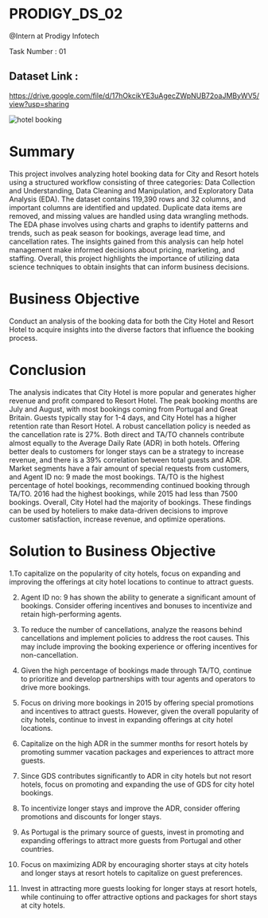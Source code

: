 # PRODIGY_DS_02
@Intern at Prodigy Infotech

Task Number : 01

## Dataset Link : 
https://drive.google.com/file/d/17hOkcikYE3uAgecZWpNUB72oaJMByWV5/view?usp=sharing

![hotel booking](https://github.com/shubham19nijwala/EDA-Hotel_Booking/assets/130289158/6b401db1-05d1-420a-83a1-3941e8cd5d97)


# Summary
This project involves analyzing hotel booking data for City and Resort hotels using a structured workflow consisting of three categories: Data Collection and Understanding, Data Cleaning and Manipulation, and Exploratory Data Analysis (EDA). The dataset contains 119,390 rows and 32 columns, and important columns are identified and updated. Duplicate data items are removed, and missing values are handled using data wrangling methods. The EDA phase involves using charts and graphs to identify patterns and trends, such as peak season for bookings, average lead time, and cancellation rates. The insights gained from this analysis can help hotel management make informed decisions about pricing, marketing, and staffing. Overall, this project highlights the importance of utilizing data science techniques to obtain insights that can inform business decisions.
# Business Objective
Conduct an analysis of the booking data for both the City Hotel and Resort Hotel to acquire insights into the diverse factors that influence the booking process.
# Conclusion
The analysis indicates that City Hotel is more popular and generates higher revenue and profit compared to Resort Hotel. The peak booking months are July and August, with most bookings coming from Portugal and Great Britain. Guests typically stay for 1-4 days, and City Hotel has a higher retention rate than Resort Hotel. A robust cancellation policy is needed as the cancellation rate is 27%. Both direct and TA/TO channels contribute almost equally to the Average Daily Rate (ADR) in both hotels. Offering better deals to customers for longer stays can be a strategy to increase revenue, and there is a 39% correlation between total guests and ADR. Market segments have a fair amount of special requests from customers, and Agent ID no: 9 made the most bookings. TA/TO is the highest percentage of hotel bookings, recommending continued booking through TA/TO. 2016 had the highest bookings, while 2015 had less than 7500 bookings. Overall, City Hotel had the majority of bookings. These findings can be used by hoteliers to make data-driven decisions to improve customer satisfaction, increase revenue, and optimize operations.

# Solution to Business Objective

1.To capitalize on the popularity of city hotels, focus on expanding and improving the offerings at city hotel locations to continue to attract guests.

2. Agent ID no: 9 has shown the ability to generate a significant amount of bookings. Consider offering incentives and bonuses to incentivize and retain high-performing agents.

3. To reduce the number of cancellations, analyze the reasons behind cancellations and implement policies to address the root causes. This may include improving the booking experience or offering incentives for non-cancellation.

4. Given the high percentage of bookings made through TA/TO, continue to prioritize and develop partnerships with tour agents and operators to drive more bookings.

5. Focus on driving more bookings in 2015 by offering special promotions and incentives to attract guests. However, given the overall popularity of city hotels, continue to invest in expanding offerings at city hotel locations.

6. Capitalize on the high ADR in the summer months for resort hotels by promoting summer vacation packages and experiences to attract more guests.

7. Since GDS contributes significantly to ADR in city hotels but not resort hotels, focus on promoting and expanding the use of GDS for city hotel bookings.

8. To incentivize longer stays and improve the ADR, consider offering promotions and discounts for longer stays.

9. As Portugal is the primary source of guests, invest in promoting and expanding offerings to attract more guests from Portugal and other countries.

10. Focus on maximizing ADR by encouraging shorter stays at city hotels and longer stays at resort hotels to capitalize on guest preferences.

11. Invest in attracting more guests looking for longer stays at resort hotels, while continuing to offer attractive options and packages for short stays at city hotels.
